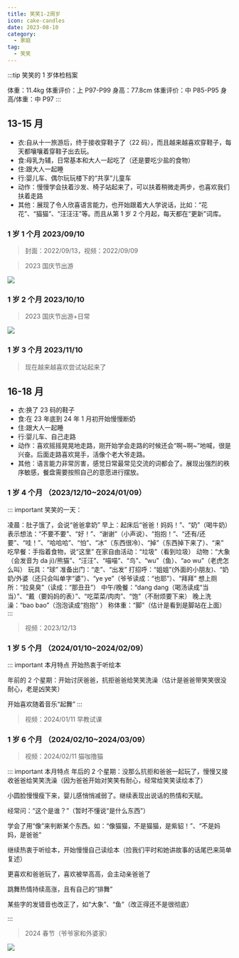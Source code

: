```yaml
---
title: 笑笑1-2周岁
icon: cake-candles
date: 2023-08-10
category:
  - 家庭
tag:
  - 笑笑
---
```


:::tip 笑笑的 1 岁体检档案

体重：11.4kg
体重评价：上 P97-P99
身高：77.8cm
体重评价：中 P85-P95
身高/体重：中 P97
:::

## 13-15 月

- 衣:自从十一旅游后，终于接收穿鞋子了（22 码），而且越来越喜欢穿鞋子，每天都嚷嚷着穿鞋子出去玩。
- 食:母乳为辅，日常基本和大人一起吃了（还是要吃少盐的食物）
- 住:跟大人一起睡
- 行:婴儿车、偶尔玩玩楼下的“共享”儿童车
- 动作：慢慢学会扶着沙发、椅子站起来了，可以扶着稍微走两步，也喜欢我们扶着走路
- 其他：展现了令人欣喜语言能力，也开始跟着大人学说话，比如：“花花”、“猫猫”、“汪汪汪”等。而且从第 1 岁 2 个月起，每天都在“更新”词库。

### 1 岁 1 个月 2023/09/10

> 封面：2022/09/13，视频：2022/09/09

<VidStack 
src="https://pan.4a1801.life/d/NAS/article/%E5%AE%B6%E5%BA%AD/%E7%AC%91%E7%AC%91%E6%88%90%E9%95%BF/1-2%E5%B2%81/20230909%E7%AC%91%E7%AC%91-1%E5%B2%811%E4%B8%AA%E6%9C%88.mp4"
poster="https://pan.4a1801.life/d/NAS/article/%E5%AE%B6%E5%BA%AD/%E7%AC%91%E7%AC%91%E6%88%90%E9%95%BF/1-2%E5%B2%81/20230913%E7%AC%91%E7%AC%91-1%E5%B2%811%E4%B8%AA%E6%9C%88.webp" />

> 2023 国庆节出游

![](https://pan.4a1801.life/d/NAS/article/%E5%AE%B6%E5%BA%AD/%E7%AC%91%E7%AC%91%E6%88%90%E9%95%BF/1-2%E5%B2%81/2023%E5%9B%BD%E5%BA%86%E8%8A%82%E5%87%BA%E6%B8%B8.webp)

### 1 岁 2 个月 2023/10/10

> 2023 国庆节出游+日常

![](https://pan.4a1801.life/d/NAS/article/%E5%AE%B6%E5%BA%AD/%E7%AC%91%E7%AC%91%E6%88%90%E9%95%BF/1-2%E5%B2%81/2023%E5%9B%BD%E5%BA%86%E8%8A%82%E5%87%BA%E6%B8%B8%2B%E6%97%A5%E5%B8%B8.webp)

<VidStack 
src="https://pan.4a1801.life/d/NAS/article/%E5%AE%B6%E5%BA%AD/%E7%AC%91%E7%AC%91%E6%88%90%E9%95%BF/1-2%E5%B2%81/20231010%E7%AC%91%E7%AC%91-1%E5%B2%812%E4%B8%AA%E6%9C%88.mp4"
poster="https://pan.4a1801.life/d/NAS/article/%E5%AE%B6%E5%BA%AD/%E7%AC%91%E7%AC%91%E6%88%90%E9%95%BF/1-2%E5%B2%81/20231010%E7%AC%91%E7%AC%91-1%E5%B2%812%E4%B8%AA%E6%9C%88.webp" />

### 1 岁 3 个月 2023/11/10

> 现在越来越喜欢尝试站起来了

<VidStack 
src="https://pan.4a1801.life/d/NAS/article/%E5%AE%B6%E5%BA%AD/%E7%AC%91%E7%AC%91%E6%88%90%E9%95%BF/1-2%E5%B2%81/20231110%E7%AC%91%E7%AC%91-1%E5%B2%813%E4%B8%AA%E6%9C%88.mp4"
poster="https://pan.4a1801.life/d/NAS/article/%E5%AE%B6%E5%BA%AD/%E7%AC%91%E7%AC%91%E6%88%90%E9%95%BF/1-2%E5%B2%81/20231109%E7%AC%91%E7%AC%91-1%E5%B2%813%E4%B8%AA%E6%9C%88.webp" />

## 16-18 月

- 衣:换了 23 码的鞋子
- 食:在 23 年底到 24 年 1 月初开始慢慢断奶
- 住:跟大人一起睡
- 行:婴儿车、自己走路
- 动作：喜欢摇摇晃晃地走路，刚开始学会走路的时候还会“啊\~啊\~”地喊，很是兴奋。后面走路喜欢晃手，活像个老大爷走路。
- 其他：语言能力非常厉害，感觉日常最常见交流的词都会了。展现出强烈的秩序敏感，餐盘需要按照自己的意愿进行摆放。

### 1 岁 4 个月 （2023/12/10~2024/01/09）

::: important 笑笑的一天：

凌晨：肚子饿了，会说“爸爸拿奶”
早上：起床后“爸爸！妈妈！”、“奶”（喝牛奶）
表示想法：“不要不要”、“好！”、“谢谢”（小声说）、“抱抱！”、“还有/还要”、“哇！”、“哈哈哈”、“怕”、“冰”（东西很冷）、“掉”（东西掉下来了）、“来”
吃早餐：手指着食物，说“这里”
在家自由活动：“垃圾”（看到垃圾）
动物：“大象（会发音为 da ji)/熊猫”、“汪汪”、“喵喵”、“鸟”、“wu”（鱼）、“ao wu”（老虎怎么叫）
玩具：“球”
准备出门：“走”、“出发”
打招呼：“姐姐”(外面的小朋友)、“奶奶/外婆（还只会叫单字“婆”）、“ye ye”（爷爷读成：“也耶”）、“拜拜”
想上厕所：“拉臭臭”（读成：“那丑丑”）
中午/晚餐：“dang dang（喝汤读成“当当）”、“戴（要妈妈的表）”、“吃菜菜/肉肉”、“饱”（不耐烦要下来）
晚上洗澡：“bao bao”（泡泡读成“抱抱” ）
称体重：“脚”（估计是看到是脚站在上面）
:::

> 视频：2023/12/13

<VidStack 
src="https://pan.4a1801.life/d/NAS/article/%E5%AE%B6%E5%BA%AD/%E7%AC%91%E7%AC%91%E6%88%90%E9%95%BF/1-2%E5%B2%81/20231210%E7%AC%91%E7%AC%91-1%E5%B2%814%E4%B8%AA%E6%9C%88.mp4"
poster="https://pan.4a1801.life/d/NAS/article/%E5%AE%B6%E5%BA%AD/%E7%AC%91%E7%AC%91%E6%88%90%E9%95%BF/1-2%E5%B2%81/20231210%E7%AC%91%E7%AC%91-1%E5%B2%814%E4%B8%AA%E6%9C%88.webp" />

### 1 岁 5 个月 （2024/01/10~2024/02/09）

::: important 本月特点
开始热衷于听绘本

年前的 2 个星期：开始讨厌爸爸，抗拒爸爸给笑笑洗澡（估计是爸爸带笑笑很没耐心，老是凶笑笑）

开始喜欢随着音乐“起舞”
:::

> 视频：2024/01/11 早教试课

<VidStack 
src="https://pan.4a1801.life/d/NAS/article/%E5%AE%B6%E5%BA%AD/%E7%AC%91%E7%AC%91%E6%88%90%E9%95%BF/1-2%E5%B2%81/20240110%E7%AC%91%E7%AC%91-1%E5%B2%815%E4%B8%AA%E6%9C%88.mp4"
poster="https://pan.4a1801.life/d/NAS/article/%E5%AE%B6%E5%BA%AD/%E7%AC%91%E7%AC%91%E6%88%90%E9%95%BF/1-2%E5%B2%81/20240110%E7%AC%91%E7%AC%91-1%E5%B2%815%E4%B8%AA%E6%9C%88.webp" />

### 1 岁 6 个月 （2024/02/10~2024/03/09）

> 视频：2024/02/11 猫咖撸猫

::: important 本月特点
年后的 2 个星期：没那么抗拒和爸爸一起玩了，慢慢又接收爸爸给笑笑洗澡（因为爸爸开始对笑笑有耐心，经常给笑笑读绘本了）

小圆脸慢慢瘦下来，婴儿感悄悄减弱了。继续表现出说话的热情和天赋。

经常问：“这个是谁？”（暂时不懂说“是什么东西”）

学会了用“像”来判断某个东西。如：“像猫猫，不是猫猫，是紫貂！”、“不是妈妈，是爸爸”

继续热衷于听绘本，开始慢慢自己读绘本（捡我们平时和她讲故事的话尾巴来简单复述）

更喜欢和爸爸玩了，喜欢被举高高，会主动亲爸爸了

跳舞热情持续高涨，且有自己的“排舞”

某些字的发错音也改正了，如“大象”、“鱼”（改正得还不是很彻底）

:::

<VidStack 
src="https://pan.4a1801.life/d/NAS/article/%E5%AE%B6%E5%BA%AD/%E7%AC%91%E7%AC%91%E6%88%90%E9%95%BF/1-2%E5%B2%81/20240210%E7%AC%91%E7%AC%91-1%E5%B2%816%E4%B8%AA%E6%9C%88.mp4"
poster="https://pan.4a1801.life/d/NAS/article/%E5%AE%B6%E5%BA%AD/%E7%AC%91%E7%AC%91%E6%88%90%E9%95%BF/1-2%E5%B2%81/20240210%E7%AC%91%E7%AC%91-1%E5%B2%816%E4%B8%AA%E6%9C%88.webp" />

> 2024 春节（爷爷家和外婆家）

![](https://pan.4a1801.life/d/NAS/article/%E5%AE%B6%E5%BA%AD/%E7%AC%91%E7%AC%91%E6%88%90%E9%95%BF/1-2%E5%B2%81/2024%E6%98%A5%E8%8A%82.webp)
